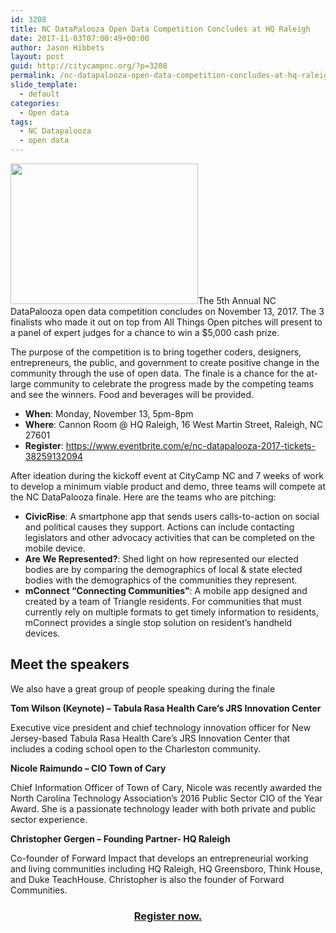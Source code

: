 ```yaml
---
id: 3208
title: NC DataPalooza Open Data Competition Concludes at HQ Raleigh
date: 2017-11-03T07:00:49+00:00
author: Jason Hibbets
layout: post
guid: http://citycampnc.org/?p=3208
permalink: /nc-datapalooza-open-data-competition-concludes-at-hq-raleigh/
slide_template:
  - default
categories:
  - Open data
tags:
  - NC Datapalooza
  - open data
---
```

<img class="alignright wp-image-1915 size-medium" src="http://citycampnc.org/wp-content/uploads/2016/07/datapalooza-300x225.jpg" alt="" width="300" height="225" data-id="1915" />The 5th Annual NC DataPalooza open data competition concludes on November 13, 2017. The 3 finalists who made it out on top from All Things Open pitches will present to a panel of expert judges for a chance to win a $5,000 cash prize.

The purpose of the competition is to bring together coders, designers, entrepreneurs, the public, and government to create positive change in the community through the use of open data. The finale is a chance for the at-large community to celebrate the progress made by the competing teams and see the winners. Food and beverages will be provided.

  * **When**: Monday, November 13, 5pm-8pm
  * **Where**: Cannon Room @ HQ Raleigh, 16 West Martin Street, Raleigh, NC 27601
  * **Register**: <https://www.eventbrite.com/e/nc-datapalooza-2017-tickets-38259132094>

After ideation during the kickoff event at CityCamp NC and 7 weeks of work to develop a minimum viable product and demo, three teams will compete at the NC DataPalooza finale. Here are the teams who are pitching:

  * **CivicRise**: A smartphone app that sends users calls-to-action on social and political causes they support. Actions can include contacting legislators and other advocacy activities that can be completed on the mobile device.
  * **Are We Represented?**: Shed light on how represented our elected bodies are by comparing the demographics of local & state elected bodies with the demographics of the communities they represent.
  * **mConnect &#8220;Connecting Communities&#8221;**: A mobile app designed and created by a team of Triangle residents. For communities that must currently rely on multiple formats to get timely information to residents, mConnect provides a single stop solution on resident&#8217;s handheld devices.

## Meet the speakers

We also have a great group of people speaking during the finale

**Tom Wilson (Keynote) &#8211; Tabula Rasa Health Care&#8217;s JRS Innovation Center**

Executive vice president and chief technology innovation officer for New Jersey-based Tabula Rasa Health Care’s JRS Innovation Center that includes a coding school open to the Charleston community.

**Nicole Raimundo &#8211; CIO Town of Cary**

Chief Information Officer of Town of Cary, Nicole was recently awarded the North Carolina Technology Association’s 2016 Public Sector CIO of the Year Award. She is a passionate technology leader with both private and public sector experience. ​

**Christopher Gergen &#8211; Founding Partner- HQ Raleigh**

Co-founder of Forward Impact that develops an entrepreneurial working and living communities including HQ Raleigh, HQ Greensboro, Think House, and Duke TeachHouse. Christopher is also the founder of Forward Communities.

<h3 style="text-align: center;">
  <a href="https://www.eventbrite.com/e/nc-datapalooza-2017-tickets-38259132094" target="_blank" rel="noopener">Register now.</a>
</h3>